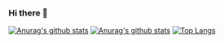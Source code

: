 ### Hi there 👋

<!--
**jarodlee/jarodlee** is a ✨ _special_ ✨ repository because its `README.md` (this file) appears on your GitHub profile.

Here are some ideas to get you started:

- 🔭 I’m currently working on ...
- 🌱 I’m currently learning ...
- 👯 I’m looking to collaborate on ...
- 🤔 I’m looking for help with ...
- 💬 Ask me about ...
- 📫 How to reach me: ...
- 😄 Pronouns: ...
- ⚡ Fun fact: ...
-->

[![Anurag's github stats](https://github-readme-stats.vercel.app/api?username=jarodlee)](https://git.aqde.net)
[![Anurag's github stats](https://github-readme-stats.vercel.app/api?username=ghtxx)](https://i.ghtxx.cn)
[![Top Langs](https://github-readme-stats.vercel.app/api/top-langs/?username=anuraghazra)](https://mail.aqde.net)
